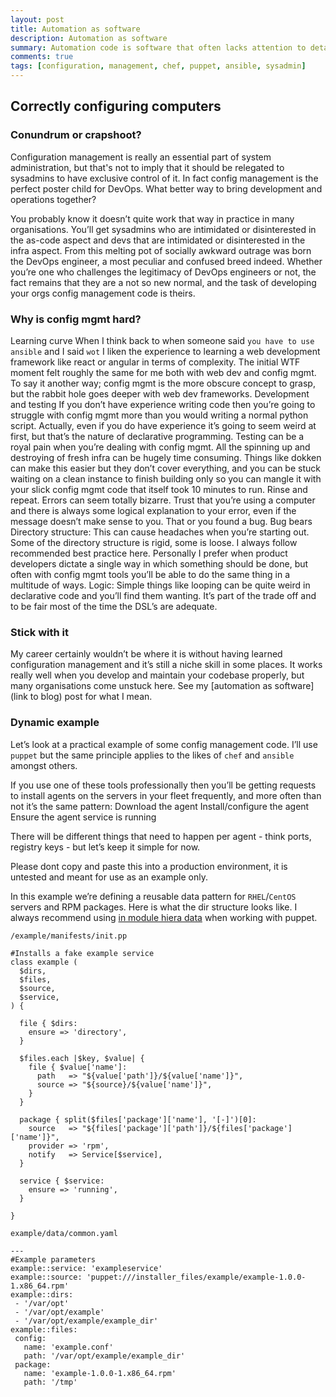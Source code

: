 ```yaml
---
layout: post
title: Automation as software
description: Automation as software
summary: Automation code is software that often lacks attention to detail
comments: true
tags: [configuration, management, chef, puppet, ansible, sysadmin]
---
```


## Correctly configuring computers
### Conundrum or crapshoot?
Configuration management is really an essential part of system administration, but that's not to imply that it should be relegated to sysadmins to have exclusive control of it. In fact config management is the perfect poster child for DevOps. What better way to bring development and operations together?

You probably know it doesn’t quite work that way in practice in many organisations. You’ll get sysadmins who are intimidated or disinterested in the as-code aspect and devs that are intimidated or disinterested in the infra aspect. From this melting pot of socially awkward outrage was born the DevOps engineer, a most peculiar and confused breed indeed. Whether you’re one who challenges the legitimacy of DevOps engineers or not, the fact remains that they are a not so new normal, and the task of developing your orgs config management code is theirs.

### Why is config mgmt hard?
Learning curve
When I think back to when someone said `you have to use ansible` and I said `wot` I liken the experience to learning a web development framework like react or angular in terms of complexity. The initial WTF moment felt roughly the same for me both with web dev and config mgmt. To say it another way; config mgmt is the more obscure concept to grasp, but the rabbit hole goes deeper with web dev frameworks.
Development and testing
If you don’t have experience writing code then you’re going to struggle with config mgmt more than you would writing a normal python script. Actually, even if you do have experience it’s going to seem weird at first, but that’s the nature of declarative programming. 
Testing can be a royal pain when you’re dealing with config mgmt. All the spinning up and destroying of fresh infra can be hugely time consuming. Things like dokken can make this easier but they don’t cover everything, and you can be stuck waiting on a clean instance to finish building only so you can mangle it with your slick config mgmt code that itself took 10 minutes to run. Rinse and repeat.
Errors can seem totally bizarre. Trust that you’re using a computer and there is always some logical explanation to your error, even if the message doesn’t make sense to you. That or you found a bug.
Bug bears
Directory structure: This can cause headaches when you’re starting out. Some of the directory structure is rigid, some is loose. I always follow recommended best practice here. Personally I prefer when product developers dictate a single way in which something should be done, but often with config mgmt tools you’ll be able to do the same thing in a multitude of ways.
Logic: Simple things like looping can be quite weird in declarative code and you’ll find them wanting. It’s part of the trade off and to be fair most of the time the DSL’s are adequate.

### Stick with it
My career certainly wouldn’t be where it is without having learned configuration management and it’s still a niche skill in some places. It works really well when you develop and maintain your codebase properly, but many organisations come unstuck here. See my [automation as software](link to blog) post for what I mean.

### Dynamic example 
Let’s look at a practical example of some config management code. I’ll use `puppet` but the same principle applies to the likes of `chef` and `ansible` amongst others.

If you use one of these tools professionally then you’ll be getting requests to install agents on the servers in your fleet frequently, and more often than not it’s the same pattern:
Download the agent
Install/configure the agent
Ensure the agent service is running

There will be different things that need to happen per agent - think ports, registry keys - but let’s keep it simple for now.

Please dont copy and paste this into a production environment, it is untested and meant for use as an example only.

In this example we’re defining a reusable data pattern for `RHEL`/`CentOS` servers and RPM packages. Here is what the dir structure looks like. I always recommend using [in module hiera data](https://puppet.com/docs/puppet/latest/hiera_migrate.html#adding_hiera_data_to_a_module) when working with puppet.

`/example/manifests/init.pp`
```
#Installs a fake example service
class example (
  $dirs,
  $files,
  $source,
  $service,
) {

  file { $dirs:
    ensure => 'directory',
  }

  $files.each |$key, $value| {
    file { $value['name']:
      path   => "${value['path']}/${value['name']}",
      source => "${source}/${value['name']}",
    }
  }

  package { split($files['package']['name'], '[-]')[0]:
    source   => "${files['package']['path']}/${files['package']['name']}",
    provider => 'rpm',
    notify   => Service[$service],
  }

  service { $service:
    ensure => 'running',
  }

}
```

`example/data/common.yaml`
```
---
#Example parameters
example::service: 'exampleservice'
example::source: 'puppet:///installer_files/example/example-1.0.0-1.x86_64.rpm'
example::dirs:
 - '/var/opt'
 - '/var/opt/example'
 - '/var/opt/example/example_dir'
example::files:
 config:
   name: 'example.conf'
   path: '/var/opt/example/example_dir'
 package:
   name: 'example-1.0.0-1.x86_64.rpm'
   path: '/tmp'
```

